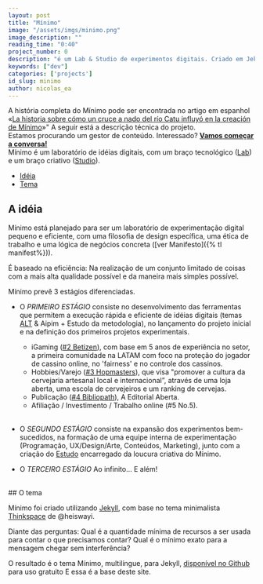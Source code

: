 ```yaml
---
layout: post
title: "Mínimo"
image: "/assets/imgs/minimo.png"
image_description: ""
reading_time: "0:40"
project_number: 0
description: "é um Lab & Studio de experimentos digitais. Criado em Jekyll com ♥"
keywords: ["dev"]
categories: ['projects']
id_slug: minimo
author: nicolas_ea
---
```


<div class="alert alert-warning" role="alert">
  A história completa do Mínimo pode ser encontrada no artigo em espanhol «<a hreflang="es" href="https://blog.minimo.io/al-santo-pepe/historia-creacion-de-minimo/">La historia sobre cómo un cruce a nado del río Catu influyó en la creación de Mínimo</a>»" A seguir está a descrição técnica do projeto.
</div>
<div class="alert alert-warning text-center" role="alert">Estamos procurando um gestor de conteúdo. Interessado? <a href="mailto:{{ site.email }}" rel="nofollow" target="_blank"><strong><span class="text-nowrap"><i class="fas fa-hand-point-right mr-1"></i>Vamos</span> começar a conversa!</strong></a></div>
Mínimo é um laboratório de idéias digitais, com um braço tecnológico
(<a href="{% tl projects %}">Lab</a>) e um braço criativo (<a target="_blank" href="{{ site.instagram_username }}">Studio</a>).

* <a href="#a-idéia">Idéia</a>
* <a href="#o-tema">Tema</a>

## A idéia

Mínimo está planejado para ser um laboratório de experimentação digital pequeno e eficiente, com uma filosofia de design específica, uma ética de trabalho e uma lógica de negócios concreta ([ver Manifesto]({% tl manifest%})).


É baseado na eficiência: Na realização de um conjunto limitado de coisas com a mais alta qualidade possível e da maneira mais simples possível.


Mínimo prevê 3 estágios diferenciadas.

* O <i class="bg-black">PRIMEIRO ESTÁGIO</i> consiste no desenvolvimento das ferramentas
que permitem a execução rápida e eficiente de idéias digitais (temas [ALT](/pt/2019/10-alt-template/) & Aipim + Estudo da metodologia), no lançamento do projeto inicial e na definição dos primeiros projetos experimentais.

  * iGaming ([#2 Betizen](/pt/2019/3/)), com base em 5 anos de experiência no setor, a primeira comunidade na LATAM com foco na proteção do jogador de cassino online, no 'fairness' e no controle dos cassinos.
  * Hobbies/Varejo ([#3 Hopmasters](/pt/2020/hopmasters/)), que visa "promover a cultura da cervejaria artesanal local e internacional”, através de uma loja aberta, uma escola de cervejeiros e um ranking de cervejas.
  * Publicação ([#4 Bibliopath](/pt/2020/bibliopath/)), A Editorial Aberta.
  * Afiliação / Investimento / Trabalho online (#5 No.5).
<br><br>
* O <i class="bg-black">SEGUNDO ESTÁGIO</i> consiste na expansão dos experimentos bem-sucedidos, na formação de uma equipe interna de experimentação (Programação, UX/Design/Arte, Conteúdos, Marketing), junto com a criação do [Estudo](https://www.instagram.com/minimo.io/) encarregado da loucura criativa do Mínimo.

* O <i class="bg-black">TERCEIRO ESTÁGIO</i> Ao infinito... E além! <i class="fas fa-rocket"></i>


<br>
## O tema

Mínimo foi criado utilizando [Jekyll](https://jekyllrb.com/), com base no tema minimalista [Thinkspace](https://github.com/heiswayi/thinkspace) de @heiswayi.

Diante das perguntas:
Qual é a quantidade mínima de recursos a ser usada para contar o que precisamos
contar? Qual é o mínimo exato para a mensagem chegar sem interferência?

O resultado é o tema Mínimo, multilíngue, para Jekyll, [disponível no Github](https://github.com/minimo-io/minimo) para uso gratuito <i class="fas fa-hand-rock" > </i> E essa é a base deste site.

<br>
